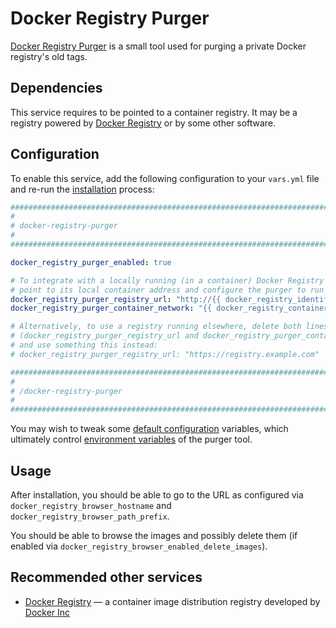 # Docker Registry Purger

[Docker Registry Purger](https://github.com/devture/docker-registry-purger) is a small tool used for purging a private Docker registry's old tags.


## Dependencies

This service requires to be pointed to a container registry. It may be a registry powered by [Docker Registry](docker-registry.md) or by some other software.


## Configuration

To enable this service, add the following configuration to your `vars.yml` file and re-run the [installation](../installing.md) process:

```yaml
########################################################################
#                                                                      #
# docker-registry-purger                                               #
#                                                                      #
########################################################################

docker_registry_purger_enabled: true

# To integrate with a locally running (in a container) Docker Registry (see `docker-registry.md`),
# point to its local container address and configure the purger to run in the registry's network.
docker_registry_purger_registry_url: "http://{{ docker_registry_identifier }}:5000"
docker_registry_purger_container_network: "{{ docker_registry_container_network }}"

# Alternatively, to use a registry running elsewhere, delete both lines above
# (docker_registry_purger_registry_url and docker_registry_purger_container_network),
# and use something this instead:
# docker_registry_purger_registry_url: "https://registry.example.com"

########################################################################
#                                                                      #
# /docker-registry-purger                                              #
#                                                                      #
########################################################################
```

You may wish to tweak some [default configuration]() variables, which ultimately control [environment variables](https://github.com/devture/docker-registry-purger#environment-variables) of the purger tool.


## Usage

After installation, you should be able to go to the URL as configured via `docker_registry_browser_hostname` and `docker_registry_browser_path_prefix`.

You should be able to browse the images and possibly delete them (if enabled via `docker_registry_browser_enabled_delete_images`).


## Recommended other services

- [Docker Registry](docker-registry.md) — a container image distribution registry developed by [Docker Inc](https://www.docker.com/)
